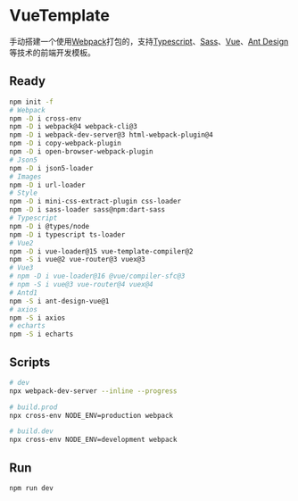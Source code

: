 # VueTemplate

手动搭建一个使用[Webpack](https://www.webpackjs.com/concepts/)打包的，支持[Typescript](https://www.tslang.cn/docs/home.html)、[Sass](https://www.sass.hk/)、[Vue](https://cn.vuejs.org/)、[Ant Design](https://www.antdv.com/docs/vue/introduce-cn/)等技术的前端开发模板。

## Ready

```bash
npm init -f
# Webpack
npm -D i cross-env
npm -D i webpack@4 webpack-cli@3
npm -D i webpack-dev-server@3 html-webpack-plugin@4
npm -D i copy-webpack-plugin
npm -D i open-browser-webpack-plugin
# Json5
npm -D i json5-loader
# Images
npm -D i url-loader
# Style
npm -D i mini-css-extract-plugin css-loader
npm -D i sass-loader sass@npm:dart-sass
# Typescript
npm -D i @types/node
npm -D i typescript ts-loader
# Vue2
npm -D i vue-loader@15 vue-template-compiler@2
npm -S i vue@2 vue-router@3 vuex@3
# Vue3
# npm -D i vue-loader@16 @vue/compiler-sfc@3
# npm -S i vue@3 vue-router@4 vuex@4
# Antd1
npm -S i ant-design-vue@1
# axios
npm -S i axios
# echarts
npm -S i echarts
```

## Scripts

```bash
# dev
npx webpack-dev-server --inline --progress

# build.prod
npx cross-env NODE_ENV=production webpack

# build.dev
npx cross-env NODE_ENV=development webpack
```

## Run

```bash
npm run dev
```
